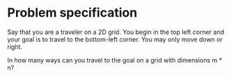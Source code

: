 # Problem specification

Say that you are a traveler on a 2D grid. You begin in the top left corner and your goal is to travel to the bottom-left corner. You may only move down or right.

In how many ways can you travel to the goal on a grid with dimensions m * n?